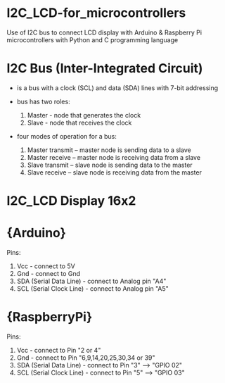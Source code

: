 # I2C_LCD-for_microcontrollers

Use of I2C bus to connect LCD display with Arduino &amp; Raspberry Pi microcontrollers with Python and C programming language

# I2C Bus (Inter-Integrated Circuit)

- is a bus with a clock (SCL) and data (SDA) lines with 7-bit addressing

- bus has two roles:
  1. Master - node that generates the clock
  2. Slave - node that receives the clock
                    
- four modes of operation for a bus: 
  1. Master transmit – master node is sending data to a slave
  2. Master receive – master node is receiving data from a slave
  3. Slave transmit – slave node is sending data to the master
  4. Slave receive – slave node is receiving data from the master
                                     
# I2C_LCD Display 16x2

# {Arduino}

Pins: 
1. Vcc - connect to 5V
2. Gnd - connect to Gnd
3. SDA (Serial Data Line) -  connect to Analog pin "A4"
4. SCL (Serial Clock Line) - connect to Analog pin "A5" 

# {RaspberryPi}

Pins:
1. Vcc - connect to Pin "2 or 4"
2. Gnd - connect to Pin "6,9,14,20,25,30,34 or 39"
3. SDA (Serial Data Line) - connect to Pin "3" --> "GPIO 02"
4. SCL (Serial Clock Line) - connect to Pin "5" --> "GPIO 03"
